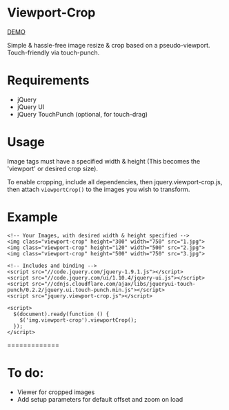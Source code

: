 Viewport-Crop
=============

<a href="http://jsbin.com/xigebiqeyi/16/edit?output" target="_new">DEMO</a>

Simple &amp; hassle-free image resize &amp; crop based on a pseudo-viewport. Touch-friendly via touch-punch.

Requirements
=============
 - jQuery
 - jQuery UI
 - jQuery TouchPunch (optional, for touch-drag)

Usage
=============

Image tags must have a specified width & height (This becomes the 'viewport' or desired crop size).

To enable cropping, include all dependencies, then jquery.viewport-crop.js, then attach `viewportCrop()` to the images you wish to transform.

Example
=============

	<!-- Your Images, with desired width & height specified -->
	<img class="viewport-crop" height="300" width="750" src="1.jpg">
	<img class="viewport-crop" height="120" width="500" src="2.jpg">
	<img class="viewport-crop" height="500" width="750" src="3.jpg">
	
	<!-- Includes and binding -->
	<script src="//code.jquery.com/jquery-1.9.1.js"></script>
	<script src="//code.jquery.com/ui/1.10.4/jquery-ui.js"></script>
	<script src="//cdnjs.cloudflare.com/ajax/libs/jqueryui-touch-punch/0.2.2/jquery.ui.touch-punch.min.js"></script>
	<script src="jquery.viewport-crop.js"></script>
	
	<script>
	  $(document).ready(function () {
	    $('img.viewport-crop').viewportCrop();
	  });
	</script>

=============

To do:
=============

- Viewer for cropped images
- Add setup parameters for default offset and zoom on load
